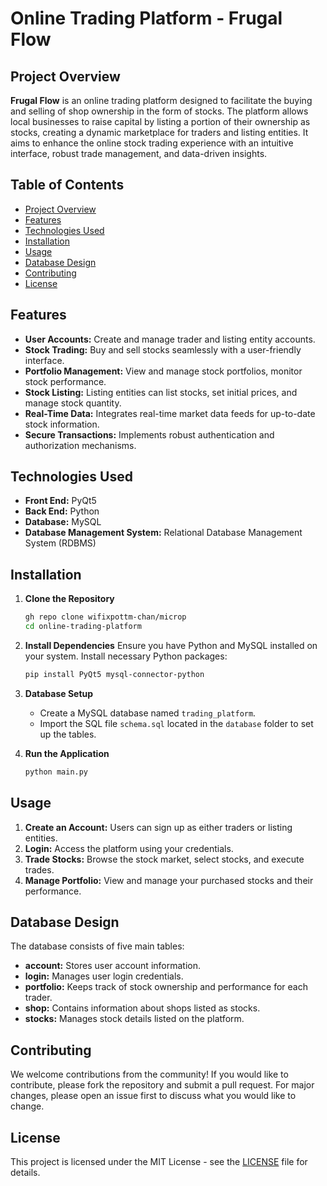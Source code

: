 # Online Trading Platform - Frugal Flow

## Project Overview

**Frugal Flow** is an online trading platform designed to facilitate the buying and selling of shop ownership in the form of stocks. The platform allows local businesses to raise capital by listing a portion of their ownership as stocks, creating a dynamic marketplace for traders and listing entities. It aims to enhance the online stock trading experience with an intuitive interface, robust trade management, and data-driven insights.

## Table of Contents

- [Project Overview](#project-overview)
- [Features](#features)
- [Technologies Used](#technologies-used)
- [Installation](#installation)
- [Usage](#usage)
- [Database Design](#database-design)
- [Contributing](#contributing)
- [License](#license)

## Features

- **User Accounts:** Create and manage trader and listing entity accounts.
- **Stock Trading:** Buy and sell stocks seamlessly with a user-friendly interface.
- **Portfolio Management:** View and manage stock portfolios, monitor stock performance.
- **Stock Listing:** Listing entities can list stocks, set initial prices, and manage stock quantity.
- **Real-Time Data:** Integrates real-time market data feeds for up-to-date stock information.
- **Secure Transactions:** Implements robust authentication and authorization mechanisms.

## Technologies Used

- **Front End:** PyQt5
- **Back End:** Python
- **Database:** MySQL
- **Database Management System:** Relational Database Management System (RDBMS)

## Installation

1. **Clone the Repository**
    ```bash
    gh repo clone wifixpottm-chan/microp
    cd online-trading-platform
    ```

2. **Install Dependencies**
    Ensure you have Python and MySQL installed on your system. Install necessary Python packages:
    ```bash
    pip install PyQt5 mysql-connector-python
    ```

3. **Database Setup**
    - Create a MySQL database named `trading_platform`.
    - Import the SQL file `schema.sql` located in the `database` folder to set up the tables.

4. **Run the Application**
    ```bash
    python main.py
    ```

## Usage

1. **Create an Account:** Users can sign up as either traders or listing entities.
2. **Login:** Access the platform using your credentials.
3. **Trade Stocks:** Browse the stock market, select stocks, and execute trades.
4. **Manage Portfolio:** View and manage your purchased stocks and their performance.

## Database Design

The database consists of five main tables:

- **account:** Stores user account information.
- **login:** Manages user login credentials.
- **portfolio:** Keeps track of stock ownership and performance for each trader.
- **shop:** Contains information about shops listed as stocks.
- **stocks:** Manages stock details listed on the platform.

## Contributing

We welcome contributions from the community! If you would like to contribute, please fork the repository and submit a pull request. For major changes, please open an issue first to discuss what you would like to change.

## License

This project is licensed under the MIT License - see the [LICENSE](LICENSE) file for details.
